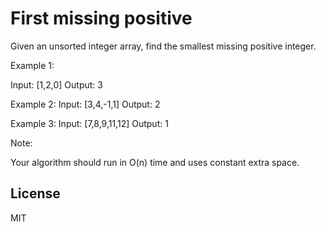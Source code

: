 # First missing positive

Given an unsorted integer array, find the smallest missing positive integer.

Example 1:

Input: [1,2,0]
Output: 3

Example 2:
Input: [3,4,-1,1]
Output: 2

Example 3:
Input: [7,8,9,11,12]
Output: 1

Note:

Your algorithm should run in O(n) time and uses constant extra space.

License
----
MIT
